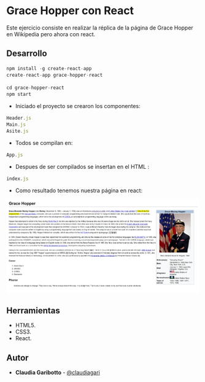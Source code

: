 # Grace Hopper con React

Este ejercicio consiste en realizar la réplica de la página de Grace Hopper en Wikipedia pero ahora con react.

## Desarrollo 
```javascript
npm install -g create-react-app
create-react-app grace-hopper-react

cd grace-hopper-react
npm start

```

* Iniciado el proyecto se crearon los componentes:

```javascript
Header.js
Main.js
Asite.js

```
* Todos se compilan en:

```javascript
App.js

```
* Despues de ser compilados se insertan en el HTML  :
```javascript
index.js

```
* Como resultado tenemos nuestra página en react:

![proyecto](src/components/global/images/proyecto.jpg)

## Herramientas 
* HTML5.
* CSS3.
* React.

## Autor
- **Claudia Garibotto** - [@claudiagari](https://github.com/claudiagari)



